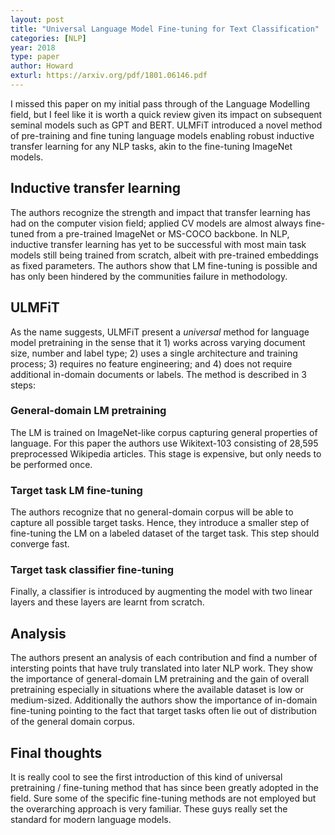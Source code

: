 ```yaml
---
layout: post
title: "Universal Language Model Fine-tuning for Text Classification"
categories: [NLP]
year: 2018
type: paper
author: Howard
exturl: https://arxiv.org/pdf/1801.06146.pdf
---
```


I missed this paper on my initial pass through of the Language Modelling field, but I feel like it is worth a quick review given its impact on subsequent seminal models such as GPT and BERT. ULMFiT introduced a novel method of pre-training and fine tuning language models enabling robust inductive transfer learning for any NLP tasks, akin to the fine-tuning ImageNet models.

## Inductive transfer learning

The authors recognize the strength and impact that transfer learning has had on the computer vision field; applied CV models are almost always fine-tuned from a pre-trained ImageNet or MS-COCO backbone. In NLP, inductive transfer learning has yet to be successful with most main task models still being trained from scratch, albeit with pre-trained embeddings as fixed parameters. The authors show that LM fine-tuning is possible and has only been hindered by the communities failure in methodology. 

## ULMFiT

As the name suggests, ULMFiT present a *universal* method for language model pretraining in the sense that it 1) works across varying document size, number and label type; 2) uses a single architecture and training process; 3) requires no feature engineering; and 4) does not require additional in-domain documents or labels. The method is described in 3 steps:

### General-domain LM pretraining
The LM is trained on ImageNet-like corpus capturing general properties of language. For this paper the authors use Wikitext-103 consisting of 28,595 preprocessed Wikipedia articles. This stage is expensive, but only needs to be performed once. 

### Target task LM fine-tuning
The authors recognize that no general-domain corpus will be able to capture all possible target tasks. Hence, they introduce a smaller step of fine-tuning the LM on a labeled dataset of the target task. This step should converge fast. 

### Target task classifier fine-tuning
Finally, a classifier is introduced by augmenting the model with two linear layers and these layers are learnt from scratch. 

## Analysis
The authors present an analysis of each contribution and find a number of intersting points that have truly translated into later NLP work. They show the importance of general-domain LM pretraining and the gain of overall pretraining especially in situations where the available dataset is low or medium-sized. Additionally the authors show the importance of in-domain fine-tuning pointing to the fact that target tasks often lie out of distribution of the general domain corpus. 

## Final thoughts
It is really cool to see the first introduction of this kind of universal pretraining / fine-tuning method that has since been greatly adopted in the field. Sure some of the specific fine-tuning methods are not employed but the overarching approach is very familiar. These guys really set the standard for modern language models.
